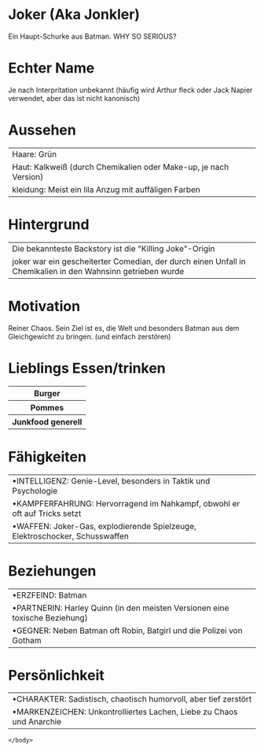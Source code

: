 <!doctype html>
<html>
<head> 
    <title>Steck Brief</title>
    <img>
 </head>
<body> 
    <h1>Joker (Aka Jonkler)</h1>
    <th>Ein Haupt-Schurke aus Batman. WHY SO SERIOUS?</th>
    <h1>Echter Name</h1>
    <tr>
<th>
Je nach Interpritation unbekannt </tr>
 <tr> (häufig wird Arthur fleck oder Jack Napier verwendet, aber das ist nicht kanonisch)
</th>
<table>
<h1>Aussehen</h1> 
<!--Erste Zeile-->
<tr>
    <td>Haare: Grün</td>
</tr>
<!--Zweite Zeile-->
   <tr>
     <td>Haut: Kalkweiß (durch Chemikalien oder Make-up, je nach Version)</td>
</tr>
<!--dritte Zeile-->
<tr>
<td>kleidung: Meist ein lila Anzug mit auffäligen Farben</td>
</tr>
</table>
    <h1>Hintergrund</h1>
    <table>
<!--Erste Zeile-->
<tr>
<td>Die bekannteste Backstory ist die "Killing Joke"-Origin</td>
</tr>
<!--Zweite Zeile-->
<tr>
<td>joker war ein gescheiterter Comedian, der durch einen Unfall in Chemikalien in den Wahnsinn getrieben wurde</td>
</tr>
    </table>
   <h1>Motivation</h1> 
    <tr>
     <td> Reiner Chaos. Sein Ziel ist es, die Welt und besonders Batman aus dem Gleichgewicht zu bringen. (und einfach zerstören)</td>
    </tr>
    <h1>Lieblings Essen/trinken</h1>
       <table>
        <tr>
            <th>Burger</th>
        </tr>
        <tr>
        <th>Pommes</th>
     </tr>
     <tr>
        <th>Junkfood generell</th>
     </tr>
       </table> 
    <h1>Fähigkeiten</h1>
    <table>
<tr>
    <td>•INTELLIGENZ: Genie-Level, besonders in Taktik und Psychologie</td>
</tr>
<tr>
    <td>•KAMPFERFAHRUNG: Hervorragend im Nahkampf, obwohl er oft auf Tricks setzt</td>
</tr>
<tr>
    <td>•WAFFEN: Joker-Gas, explodierende Spielzeuge, Elektroschocker, Schusswaffen</td>
</tr>
    </table>
    <h1>Beziehungen</h1>
    <table> 
<tr>
    <td>•ERZFEIND: Batman</td>
</tr>
<tr>
    <td>•PARTNERIN: Harley Quinn (in den meisten Versionen eine toxische Beziehung)</td>
</tr>
<tr>
    <td>•GEGNER: Neben Batman oft Robin, Batgirl und die Polizei von Gotham</td>
</tr>
    </table>
    <h1>Persönlichkeit</h1>
    <table>
<tr>
    <td> •CHARAKTER: Sadistisch, chaotisch humorvoll, aber tief zerstört</td>
</tr>
<tr>
    <td> •MARKENZEICHEN: Unkontrolliertes Lachen, Liebe zu Chaos und Anarchie</td>
</tr>
    </table>
    
    
    
    
    
    
    
    
    
    
    
    
    
    </body>

</html>
